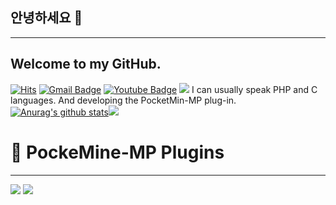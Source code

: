 ## 안녕하세요 👋
---

## Welcome to my GitHub.
[![Hits](https://hits.seeyoufarm.com/api/count/incr/badge.svg?url=https%3A%2F%2Fgithub.com%2Fgjbae1212%2Fhit-counter)](https://hits.seeyoufarm.com) [![Gmail Badge](https://img.shields.io/badge/Gmail-d14836?style=flat-square&logo=Gmail&logoColor=white&link=mailto:snugyun01@gmail.com)](mailto:sanghyeon302403@gmail.com) [![Youtube Badge](https://img.shields.io/badge/Youtube-ff0000?style=flat-square&logo=youtube&link=https://www.youtube.com/channel/UCPtKuCgRRy-LZrIgGDOUEkQ)](https://www.youtube.com/channel/UCPtKuCgRRy-LZrIgGDOUEkQ)
![](https://img.shields.io/github/followers/sanghyeon-dev?style=plastic)
I can usually speak PHP and C languages. And developing the PocketMin-MP plug-in.
  [![Anurag's github stats](https://github-readme-stats.vercel.app/api?username=sanghyeon-Dev&show_icons=true&theme=dark)](https://github.com/anuraghazra/github-readme-stats)![](https://github-readme-stats.vercel.app/api/top-langs/?username=sanghyeon-dev&langs_count=3show_icons=true&theme=dark)
  
  # 📘 PockeMine-MP Plugins
  ---
![](https://github-readme-stats.vercel.app/api/pin/?&theme=dark&username=Sanghyeon-dev&repo=Bandinspect) ![](https://github-readme-stats.vercel.app/api/pin/?&theme=dark&username=Sanghyeon-dev&repo=PotionAPI)

